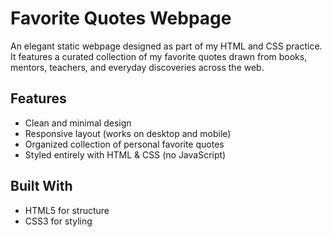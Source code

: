# Favorite Quotes Webpage

An elegant static webpage designed as part of my HTML and CSS practice. It features a curated collection of my favorite quotes drawn from books, mentors, teachers, and everyday discoveries across the web.

## Features

- Clean and minimal design
- Responsive layout (works on desktop and mobile)
- Organized collection of personal favorite quotes
- Styled entirely with HTML & CSS (no JavaScript)

## Built With

- HTML5 for structure
- CSS3 for styling

